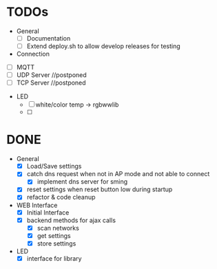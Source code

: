# TODOs
- General
  - [ ] Documentation
  - [ ] Extend deploy.sh to allow develop releases for testing

 - Connection
  - [ ] MQTT 
  - [ ] UDP Server //postponed 
  - [ ] TCP Server //postponed 

- LED 
  - [ ] white/color temp -> rgbwwlib
  - [ ] 

# DONE

- General
  - [x] Load/Save settings
  - [x] catch dns request when not in AP mode and not able to connect
    - [x] implement dns server for sming
  - [x] reset settings when reset button low during startup
  - [x] refactor & code cleanup
  
- WEB Interface
  - [x] Initial Interface
  - [x] backend methods for ajax calls
  	- [x] scan networks
  	- [x] get settings
  	- [x] store settings
  	
- LED 
  - [x] interface for library